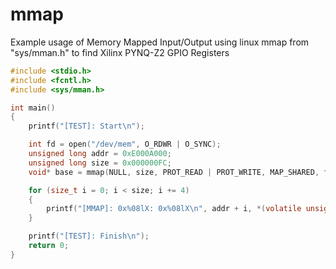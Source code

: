 # mmap
Example usage of Memory Mapped Input/Output using linux mmap from "sys/mman.h" to find Xilinx PYNQ-Z2 GPIO Registers

```c
#include <stdio.h>
#include <fcntl.h>
#include <sys/mman.h>

int main()
{
    printf("[TEST]: Start\n");

    int fd = open("/dev/mem", O_RDWR | O_SYNC);
    unsigned long addr = 0xE000A000;
    unsigned long size = 0x000000FC;
    void* base = mmap(NULL, size, PROT_READ | PROT_WRITE, MAP_SHARED, fd, addr);

    for (size_t i = 0; i < size; i += 4)
    {
        printf("[MMAP]: 0x%08lX: 0x%08lX\n", addr + i, *(volatile unsigned long*)(base + i));
    }

    printf("[TEST]: Finish\n");
    return 0;
}
```
